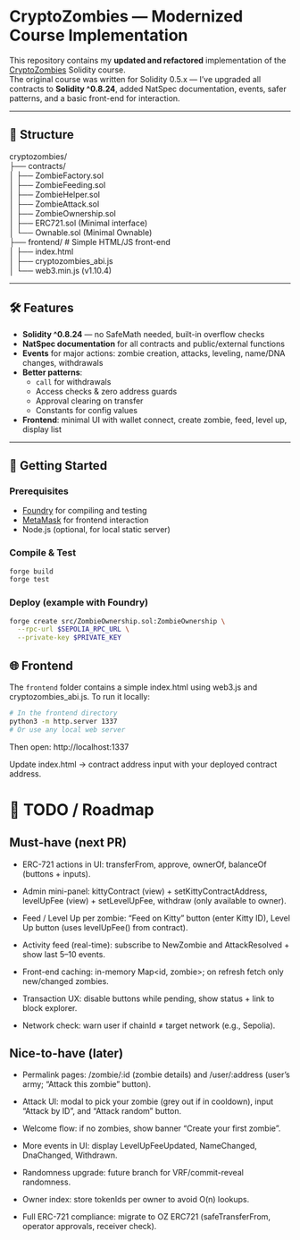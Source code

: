# CryptoZombies — Modernized Course Implementation

This repository contains my **updated and refactored** implementation of the [CryptoZombies](https://cryptozombies.io/) Solidity course.  
The original course was written for Solidity 0.5.x — I’ve upgraded all contracts to **Solidity ^0.8.24**, added NatSpec documentation, events, safer patterns, and a basic front-end for interaction.

---

## 📂 Structure
cryptozombies/
<br>├── contracts/
<br>│ ├── ZombieFactory.sol
<br>│ ├── ZombieFeeding.sol
<br>│ ├── ZombieHelper.sol
<br>│ ├── ZombieAttack.sol
<br>│ ├── ZombieOwnership.sol
<br>│ ├── ERC721.sol (Minimal interface)
<br>│ └── Ownable.sol (Minimal Ownable)
<br>├── frontend/ # Simple HTML/JS front-end
<br>│ ├── index.html
<br>│ ├── cryptozombies_abi.js
<br>│ └── web3.min.js (v1.10.4)

---

## 🛠 Features

- **Solidity ^0.8.24** — no SafeMath needed, built-in overflow checks
- **NatSpec documentation** for all contracts and public/external functions
- **Events** for major actions: zombie creation, attacks, leveling, name/DNA changes, withdrawals
- **Better patterns**:
  - `call` for withdrawals
  - Access checks & zero address guards
  - Approval clearing on transfer
  - Constants for config values
- **Frontend**: minimal UI with wallet connect, create zombie, feed, level up, display list

---

## 🚀 Getting Started

### Prerequisites
- [Foundry](https://book.getfoundry.sh/getting-started/installation) for compiling and testing
- [MetaMask](https://metamask.io/) for frontend interaction
- Node.js (optional, for local static server)

### Compile & Test
```bash
forge build
forge test
```
### Deploy (example with Foundry)
```bash
forge create src/ZombieOwnership.sol:ZombieOwnership \
  --rpc-url $SEPOLIA_RPC_URL \
  --private-key $PRIVATE_KEY
```

## 🌐 Frontend
The <code>frontend</code> folder contains a simple index.html using web3.js and cryptozombies_abi.js.
To run it locally:
```bash
# In the frontend directory
python3 -m http.server 1337
# Or use any local web server
```
Then open: http://localhost:1337

Update index.html → contract address input with your deployed contract address.

# 📌 TODO / Roadmap

## Must‑have (next PR)
- ERC-721 actions in UI: transferFrom, approve, ownerOf, balanceOf (buttons + inputs).

- Admin mini-panel: kittyContract (view) + setKittyContractAddress, levelUpFee (view) + setLevelUpFee, withdraw (only available to owner).

- Feed / Level Up per zombie: “Feed on Kitty” button (enter Kitty ID), Level Up button (uses levelUpFee() from contract).

- Activity feed (real-time): subscribe to NewZombie and AttackResolved + show last 5–10 events.

- Front-end caching: in-memory Map<id, zombie>; on refresh fetch only new/changed zombies.

- Transaction UX: disable buttons while pending, show status + link to block explorer.

- Network check: warn user if chainId ≠ target network (e.g., Sepolia).

## Nice-to-have (later)
- Permalink pages: /zombie/:id (zombie details) and /user/:address (user’s army; “Attack this zombie” button).

- Attack UI: modal to pick your zombie (grey out if in cooldown), input “Attack by ID”, and “Attack random” button.

- Welcome flow: if no zombies, show banner “Create your first zombie”.

- More events in UI: display LevelUpFeeUpdated, NameChanged, DnaChanged, Withdrawn.

- Randomness upgrade: future branch for VRF/commit-reveal randomness.

- Owner index: store tokenIds per owner to avoid O(n) lookups.

- Full ERC-721 compliance: migrate to OZ ERC721 (safeTransferFrom, operator approvals, receiver check).
